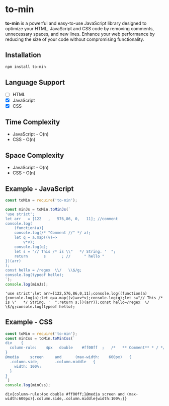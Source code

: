 # to-min
**to-min** is a powerful and easy-to-use JavaScript library designed to optimize your HTML, JavaScript and CSS code by removing comments, unnecessary spaces, and new lines. Enhance your web performance by reducing the size of your code without compromising functionality.

## Installation
```bash
npm install to-min
```
## Language Support
- [ ] HTML
- [x] JavaScript
- [x] CSS

## Time Complexity
* JavaScript - O(n)
* CSS - O(n)

## Space Complexity
* JavaScript - O(n)
* CSS - O(n)

## Example - JavaScript
```js
const toMin = require('to-min');

const minJs = toMin.toMinJs(`
'use strict';
let arr   = [122   ,   576,86, 0,   11]; //comment
console.log(
    (function(a){
    console.log(/* "Comment //" */ a);
    let q = a.map((v)=>
        v*v);
    console.log(q);
    let s = "// This /* is \\"   */ String. '  ";
    return       s       ; //      " hello "
})(arr)
);
const hello = /regex  \\/   \\$/g;
console.log(typeof hello);
`);
console.log(minJs);
```
```
'use strict';let arr=[122,576,86,0,11];console.log((function(a){console.log(a);let q=a.map((v)=>v*v);console.log(q);let s="// This /* is \"   */ String. '  ";return s;})(arr));const hello=/regex  \/   \$/g;console.log(typeof hello);
```

## Example - CSS

```js
const toMin = require('to-min');
const minCss = toMin.toMinCss(`
div    {
  column-rule:    4px   double    #ff00ff  ;   /*   ** Comment** * / */
}
@media     screen     and      (max-width:    600px)   {
  .column.side,       .column.middle   {
    width: 100%;
  }
}
`)
console.log(minCss);
```
```
div{column-rule:4px double #ff00ff;}@media screen and (max-width:600px){.column.side,.column.middle{width:100%;}}
```
